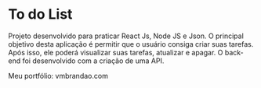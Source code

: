 # To do List

Projeto desenvolvido para praticar React Js, Node JS e Json.
O principal objetivo desta aplicação é permitir que o usuário consiga criar suas tarefas. Após isso, ele poderá visualizar suas tarefas, atualizar e apagar. O back-end foi desenvolvido com a criação de uma API. 

Meu portfólio: vmbrandao.com